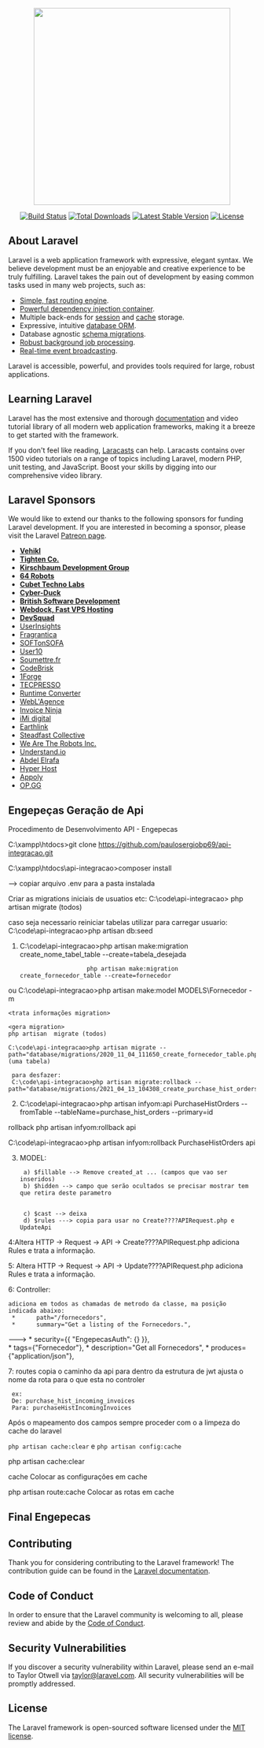 <p align="center"><img src="https://res.cloudinary.com/dtfbvvkyp/image/upload/v1566331377/laravel-logolockup-cmyk-red.svg" width="400"></p>

<p align="center">
<a href="https://travis-ci.org/laravel/framework"><img src="https://travis-ci.org/laravel/framework.svg" alt="Build Status"></a>
<a href="https://packagist.org/packages/laravel/framework"><img src="https://poser.pugx.org/laravel/framework/d/total.svg" alt="Total Downloads"></a>
<a href="https://packagist.org/packages/laravel/framework"><img src="https://poser.pugx.org/laravel/framework/v/stable.svg" alt="Latest Stable Version"></a>
<a href="https://packagist.org/packages/laravel/framework"><img src="https://poser.pugx.org/laravel/framework/license.svg" alt="License"></a>
</p>

## About Laravel

Laravel is a web application framework with expressive, elegant syntax. We believe development must be an enjoyable and creative experience to be truly fulfilling. Laravel takes the pain out of development by easing common tasks used in many web projects, such as:

- [Simple, fast routing engine](https://laravel.com/docs/routing).
- [Powerful dependency injection container](https://laravel.com/docs/container).
- Multiple back-ends for [session](https://laravel.com/docs/session) and [cache](https://laravel.com/docs/cache) storage.
- Expressive, intuitive [database ORM](https://laravel.com/docs/eloquent).
- Database agnostic [schema migrations](https://laravel.com/docs/migrations).
- [Robust background job processing](https://laravel.com/docs/queues).
- [Real-time event broadcasting](https://laravel.com/docs/broadcasting).

Laravel is accessible, powerful, and provides tools required for large, robust applications.

## Learning Laravel

Laravel has the most extensive and thorough [documentation](https://laravel.com/docs) and video tutorial library of all modern web application frameworks, making it a breeze to get started with the framework.

If you don't feel like reading, [Laracasts](https://laracasts.com) can help. Laracasts contains over 1500 video tutorials on a range of topics including Laravel, modern PHP, unit testing, and JavaScript. Boost your skills by digging into our comprehensive video library.

## Laravel Sponsors

We would like to extend our thanks to the following sponsors for funding Laravel development. If you are interested in becoming a sponsor, please visit the Laravel [Patreon page](https://patreon.com/taylorotwell).

- **[Vehikl](https://vehikl.com/)**
- **[Tighten Co.](https://tighten.co)**
- **[Kirschbaum Development Group](https://kirschbaumdevelopment.com)**
- **[64 Robots](https://64robots.com)**
- **[Cubet Techno Labs](https://cubettech.com)**
- **[Cyber-Duck](https://cyber-duck.co.uk)**
- **[British Software Development](https://www.britishsoftware.co)**
- **[Webdock, Fast VPS Hosting](https://www.webdock.io/en)**
- **[DevSquad](https://devsquad.com)**
- [UserInsights](https://userinsights.com)
- [Fragrantica](https://www.fragrantica.com)
- [SOFTonSOFA](https://softonsofa.com/)
- [User10](https://user10.com)
- [Soumettre.fr](https://soumettre.fr/)
- [CodeBrisk](https://codebrisk.com)
- [1Forge](https://1forge.com)
- [TECPRESSO](https://tecpresso.co.jp/)
- [Runtime Converter](http://runtimeconverter.com/)
- [WebL'Agence](https://weblagence.com/)
- [Invoice Ninja](https://www.invoiceninja.com)
- [iMi digital](https://www.imi-digital.de/)
- [Earthlink](https://www.earthlink.ro/)
- [Steadfast Collective](https://steadfastcollective.com/)
- [We Are The Robots Inc.](https://watr.mx/)
- [Understand.io](https://www.understand.io/)
- [Abdel Elrafa](https://abdelelrafa.com)
- [Hyper Host](https://hyper.host)
- [Appoly](https://www.appoly.co.uk)
- [OP.GG](https://op.gg)

## Engepeças Geração de Api

Procedimento de Desenvolvimento API - Engepecas

C:\xampp\htdocs>git clone https://github.com/paulosergiobp69/api-integracao.git
 
C:\xampp\htdocs\api-integracao>composer install

--> copiar arquivo .env  para a pasta instalada

Criar as migrations iniciais de usuatios etc:
C:\code\api-integracao>	php artisan  migrate (todos)


caso seja necessario reiniciar tabelas utilizar para carregar usuario:
C:\code\api-integracao>php artisan db:seed

1. C:\code\api-integracao>php artisan make:migration create_nome_tabel_table --create=tabela_desejada

						  php artisan make:migration create_fornecedor_table --create=fornecedor

ou
   C:\code\api-integracao>php artisan make:model MODELS\Fornecedor -m
   
	<trata informações migration>
	
	<gera migration>
	php artisan  migrate (todos)

	C:\code\api-integracao>php artisan migrate --path="database/migrations/2020_11_04_111650_create_fornecedor_table.php"   (uma tabela)

     para desfazer:
     C:\code\api-integracao>php artisan migrate:rollback --path="database/migrations/2021_04_13_104308_create_purchase_hist_orders.php"   
	
   
2. C:\code\api-integracao>php artisan infyom:api PurchaseHistOrders  --fromTable --tableName=purchase_hist_orders  --primary=id 

rollback
php artisan infyom:rollback <classes> api
    
C:\code\api-integracao>php artisan infyom:rollback PurchaseHistOrders api     


3. MODEL:

        a) $fillable --> Remove created_at ... (campos que vao ser inseridos)
        b) $hidden --> campo que serão ocultados se precisar mostrar tem que retira deste parametro
		
		
		c) $cast --> deixa
        d) $rules ---> copia para usar no Create????APIRequest.php e UpdateApi
		
		
		
4:Altera HTTP -> Request -> API -> Create????APIRequest.php
		adiciona Rules e trata a informação.

5: Altera HTTP -> Request -> API -> Update????APIRequest.php
		adiciona Rules e trata a informação.

6: Controller:

	adiciona em todos as chamadas de metrodo da classe, ma posição indicada abaixo:
     *      path="/fornecedors",
     *      summary="Get a listing of the Fornecedors.",
--->     *      security={{ "EngepecasAuth": {} }},  
     *      tags={"Fornecedor"},
     *      description="Get all Fornecedors",
     *      produces={"application/json"},
		 
	
7: routes
     copia o caminho da api para dentro da estrutura de jwt
     ajusta o nome da rota para o que esta no controler 

     ex: 
     De: purchase_hist_incoming_invoices
     Para: purchaseHistIncomingInvoices


Após o mapeamento dos campos sempre proceder com o a limpeza do cache do laravel 

`php artisan cache:clear` e `php artisan config:cache`  

php artisan cache:clear

cache
Colocar as configurações em cache

php artisan route:cache
Colocar as rotas em cache

## Final Engepecas



## Contributing

Thank you for considering contributing to the Laravel framework! The contribution guide can be found in the [Laravel documentation](https://laravel.com/docs/contributions).

## Code of Conduct

In order to ensure that the Laravel community is welcoming to all, please review and abide by the [Code of Conduct](https://laravel.com/docs/contributions#code-of-conduct).

## Security Vulnerabilities

If you discover a security vulnerability within Laravel, please send an e-mail to Taylor Otwell via [taylor@laravel.com](mailto:taylor@laravel.com). All security vulnerabilities will be promptly addressed.

## License

The Laravel framework is open-sourced software licensed under the [MIT license](https://opensource.org/licenses/MIT).






